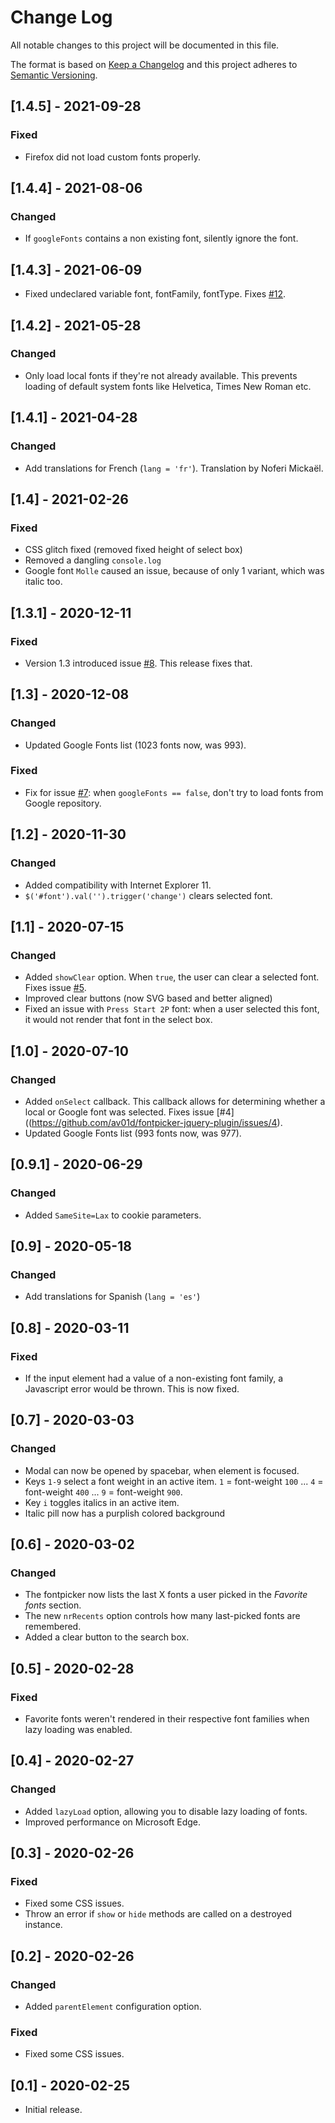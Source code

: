 # Change Log
All notable changes to this project will be documented in this file.

The format is based on [Keep a Changelog](https://keepachangelog.com/)
and this project adheres to [Semantic Versioning](https://semver.org/).

## [1.4.5] - 2021-09-28
### Fixed
- Firefox did not load custom fonts properly.

## [1.4.4] - 2021-08-06
### Changed
- If `googleFonts` contains a non existing font, silently ignore the font.

## [1.4.3] - 2021-06-09
- Fixed undeclared variable font, fontFamily, fontType. Fixes [#12](https://github.com/av01d/fontpicker-jquery-plugin/issues/12).

## [1.4.2] - 2021-05-28
### Changed
- Only load local fonts if they're not already available.
  This prevents loading of default system fonts like Helvetica, Times New Roman etc.

## [1.4.1] - 2021-04-28
### Changed
- Add translations for French (`lang = 'fr'`). Translation by Noferi Mickaël.

## [1.4] - 2021-02-26
### Fixed
- CSS glitch fixed (removed fixed height of select box)
- Removed a dangling `console.log`
- Google font `Molle` caused an issue, because of only 1 variant, which was italic too.

## [1.3.1] - 2020-12-11
### Fixed
- Version 1.3 introduced issue [#8](https://github.com/av01d/fontpicker-jquery-plugin/issues/8). This release fixes that.

## [1.3] - 2020-12-08
### Changed
- Updated Google Fonts list (1023 fonts now, was 993).
### Fixed
- Fix for issue [#7](https://github.com/av01d/fontpicker-jquery-plugin/issues/7): when `googleFonts == false`, don't try to load fonts from Google repository.

## [1.2] - 2020-11-30
### Changed
- Added compatibility with Internet Explorer 11.
- `$('#font').val('').trigger('change')` clears selected font.

## [1.1] - 2020-07-15
### Changed
- Added `showClear` option. When `true`, the user can clear a selected font. Fixes issue [#5](https://github.com/av01d/fontpicker-jquery-plugin/issues/5).
- Improved clear buttons (now SVG based and better aligned)
- Fixed an issue with `Press Start 2P` font: when a user selected this font, it would not render that font in the select box.

## [1.0] - 2020-07-10
### Changed
- Added `onSelect` callback. This callback allows for determining whether a local or Google font was selected. Fixes issue [#4]((https://github.com/av01d/fontpicker-jquery-plugin/issues/4).
- Updated Google Fonts list (993 fonts now, was 977).

## [0.9.1] - 2020-06-29
### Changed
- Added `SameSite=Lax` to cookie parameters.

## [0.9] - 2020-05-18
### Changed
- Add translations for Spanish (`lang = 'es'`)

## [0.8] - 2020-03-11
### Fixed
- If the input element had a value of a non-existing font family, a Javascript
  error would be thrown. This is now fixed.

## [0.7] - 2020-03-03
### Changed
- Modal can now be opened by spacebar, when element is focused.
- Keys `1-9` select a font weight in an active item. `1` = font-weight `100` ... `4` = font-weight `400` ... `9` = font-weight `900`.
- Key `i` toggles italics in an active item.
- Italic pill now has a purplish colored background

## [0.6] - 2020-03-02
### Changed
- The fontpicker now lists the last X fonts a user picked in the *Favorite fonts* section.
- The new `nrRecents` option controls how many last-picked fonts are remembered.
- Added a clear button to the search box.

## [0.5] - 2020-02-28
### Fixed
- Favorite fonts weren't rendered in their respective font families when lazy loading was enabled.

## [0.4] - 2020-02-27
### Changed
- Added `lazyLoad` option, allowing you to disable lazy loading of fonts.
- Improved performance on Microsoft Edge.

## [0.3] - 2020-02-26
### Fixed
- Fixed some CSS issues.
- Throw an error if `show` or `hide` methods are called on a destroyed instance.

## [0.2] - 2020-02-26
### Changed
- Added `parentElement` configuration option.

### Fixed
- Fixed some CSS issues.

## [0.1] - 2020-02-25
- Initial release.
